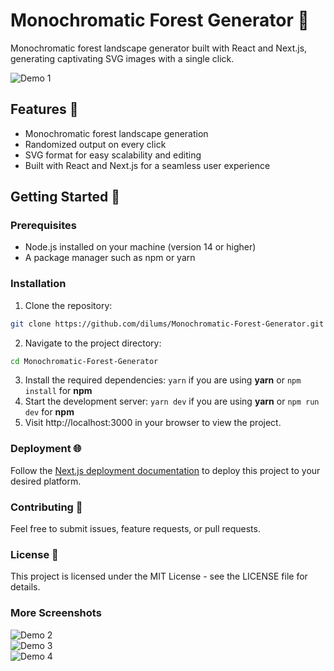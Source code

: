 # Monochromatic Forest Generator 🌲

Monochromatic forest landscape generator built with React and Next.js, generating captivating SVG images with a single click. 

![Demo 1](https://res.cloudinary.com/ds574fco0/image/upload/v1679804824/github/landscape_ywqlnc.png)   

## Features 🌟
* Monochromatic forest landscape generation
* Randomized output on every click
* SVG format for easy scalability and editing
* Built with React and Next.js for a seamless user experience


## Getting Started 🚀 
  
### Prerequisites
* Node.js installed on your machine (version 14 or higher)
* A package manager such as npm or yarn  


### Installation
1. Clone the repository:
```sh
git clone https://github.com/dilums/Monochromatic-Forest-Generator.git
```
2. Navigate to the project directory:
```sh
cd Monochromatic-Forest-Generator
```
3. Install the required dependencies:
`yarn` if you are using **yarn** or `npm install` for **npm**
4. Start the development server:
`yarn dev` if you are using **yarn** or `npm run dev` for **npm**
5. Visit http://localhost:3000 in your browser to view the project.  
 
### Deployment 🌐
Follow the [Next.js deployment documentation](https://nextjs.org/docs/deployment) to deploy this project to your desired platform. 

### Contributing 🤝
Feel free to submit issues, feature requests, or pull requests. 

### License 📄
This project is licensed under the MIT License - see the LICENSE file for details.

### More Screenshots
![Demo 2](https://res.cloudinary.com/ds574fco0/image/upload/v1679804886/github/landscape-gt-2_om3jef.png)   
![Demo 3](https://res.cloudinary.com/ds574fco0/image/upload/v1679804885/github/landscape-gt-3_aagblf.png)   
![Demo 4](https://res.cloudinary.com/ds574fco0/image/upload/v1679804884/github/landscape-gt-4_ml9bhi.png)   